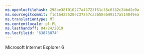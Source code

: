 ```yaml
---
ms.openlocfilehash: 298be38f010277a45723f51c35c0332c2bbd2e9a
ms.sourcegitcommit: f1d16425528e237257ca3b58eb49217a514849ea
ms.translationtype: MT
ms.contentlocale: pl-PL
ms.lasthandoff: 04/24/2019
ms.locfileid: "63878874"
---
```

Microsoft Internet Explorer 6